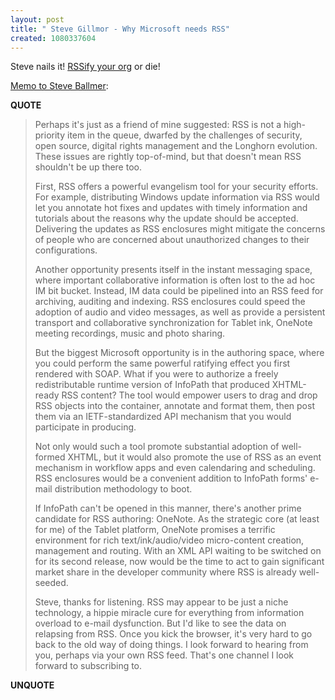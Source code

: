 ```yaml
---
layout: post
title: " Steve Gillmor - Why Microsoft needs RSS"
created: 1080337604
---
```

Steve nails it! <a href="http://www.henshall.com/blog/archives/000285.html">RSSify your org</a> or die!

<a href="http://www.eweek.com/print_article/0,1761,a=122816,00.asp">Memo to Steve Ballmer</a>:
<p><strong>QUOTE</strong></p><blockquote>Perhaps it's just as a friend of mine suggested: RSS is not a high-priority item in the queue, dwarfed by the challenges of security, open source, digital rights management and the Longhorn evolution. These issues are rightly top-of-mind, but that doesn't mean RSS shouldn't be up there too.

First, RSS offers a powerful evangelism tool for your security efforts. For example, distributing Windows update information via RSS would let you annotate hot fixes and updates with timely information and tutorials about the reasons why the update should be accepted. Delivering the updates as RSS enclosures might mitigate the concerns of people who are concerned about unauthorized changes to their configurations.

Another opportunity presents itself in the instant messaging space, where important collaborative information is often lost to the ad hoc IM bit bucket. Instead, IM data could be pipelined into an RSS feed for archiving, auditing and indexing. RSS enclosures could speed the adoption of audio and video messages, as well as provide a persistent transport and collaborative synchronization for Tablet ink, OneNote meeting recordings, music and photo sharing.

But the biggest Microsoft opportunity is in the authoring space, where you could perform the same powerful ratifying effect you first rendered with SOAP. What if you were to authorize a freely redistributable runtime version of InfoPath that produced XHTML-ready RSS content? The tool would empower users to drag and drop RSS objects into the container, annotate and format them, then post them via an IETF-standardized API mechanism that you would participate in producing.

Not only would such a tool promote substantial adoption of well-formed XHTML, but it would also promote the use of RSS as an event mechanism in workflow apps and even calendaring and scheduling. RSS enclosures would be a convenient addition to InfoPath forms' e-mail distribution methodology to boot.

If InfoPath can't be opened in this manner, there's another prime candidate for RSS authoring: OneNote. As the strategic core (at least for me) of the Tablet platform, OneNote promises a terrific environment for rich text/ink/audio/video micro-content creation, management and routing. With an XML API waiting to be switched on for its second release, now would be the time to act to gain significant market share in the developer community where RSS is already well-seeded.

Steve, thanks for listening. RSS may appear to be just a niche technology, a hippie miracle cure for everything from information overload to e-mail dysfunction. But I'd like to see the data on relapsing from RSS. Once you kick the browser, it's very hard to go back to the old way of doing things. I look forward to hearing from you, perhaps via your own RSS feed. That's one channel I look forward to subscribing to.</blockquote><p><strong>UNQUOTE</strong></p>

